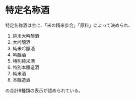 # 特定名称酒

特定名称酒は主に、「米の精米歩合」「原料」によって決められ、

1. 純米大吟醸酒
2. 大吟醸酒
3. 純米吟醸酒
4. 吟醸酒
5. 特別純米酒
6. 特別本醸造酒
7. 純米酒
8. 本醸造酒
 
の合計8種類の表示が認められている。
